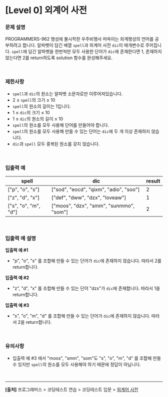 # [Level 0] 외계어 사전

### 문제 설명
PROGRAMMERS-962 행성에 불시착한 우주비행사 머쓱이는 외계행성의 언어를 공부하려고 합니다. 알파벳이 담긴 배열 `spell`과 외계어 사전 `dic`이 매개변수로 주어집니다. `spell`에 담긴 알파벳을 한번씩만 모두 사용한 단어가 `dic`에 존재한다면 1, 존재하지 않는다면 2를 return하도록 solution 함수를 완성해주세요.

<br>

### 제한사항
* `spell`과 `dic`의 원소는 알파벳 소문자로만 이루어져있습니다.
* 2 ≤ `spell`의 크기 ≤ 10
* `spell`의 원소의 길이는 1입니다.
* 1 ≤ `dic`의 크기 ≤ 10
* 1 ≤ `dic`의 원소의 길이 ≤ 10
* `spell`의 원소를 모두 사용해 단어를 만들어야 합니다.
* `spell`의 원소를 모두 사용해 만들 수 있는 단어는 `dic`에 두 개 이상 존재하지 않습니다.
* `dic`과 `spell` 모두 중복된 원소를 갖지 않습니다.

<br>

### 입출력 예
|spell|dic|result|
|-----|---|------|
|["p", "o", "s"]|["sod", "eocd", "qixm", "adio", "soo"]|2|
|["z", "d", "x"]|["def", "dww", "dzx", "loveaw"]|1|
|["s", "o", "m", "d"]|["moos", "dzx", "smm", "sunmmo", "som"]|2|

<br>

### 입출력 예 설명
**입출력 예 #1**
* "p", "o", "s" 를 조합해 만들 수 있는 단어가 `dic`에 존재하지 않습니다. 따라서 2를 return합니다.

**입출력 예 #2**
* "z", "d", "x" 를 조합해 만들 수 있는 단어 "dzx"가 `dic`에 존재합니다. 따라서 1을 return합니다.

**입출력 예 #3**
* "s", "o", "m", "d" 를 조합해 만들 수 있는 단어가 `dic`에 존재하지 않습니다. 따라서 2을 return합니다.

<br>

### 유의사항
* 입출력 예 #3 에서 "moos", "smm", "som"도 "s", "o", "m", "d" 를 조합해 만들 수 있지만 `spell`의 원소를 모두 사용해야 하기 때문에 정답이 아닙니다.

<br>

---
**[출처]** 프로그래머스 > 코딩테스트 연습 > 코딩테스트 입문 > [외계어 사전](https://school.programmers.co.kr/learn/courses/30/lessons/120869)